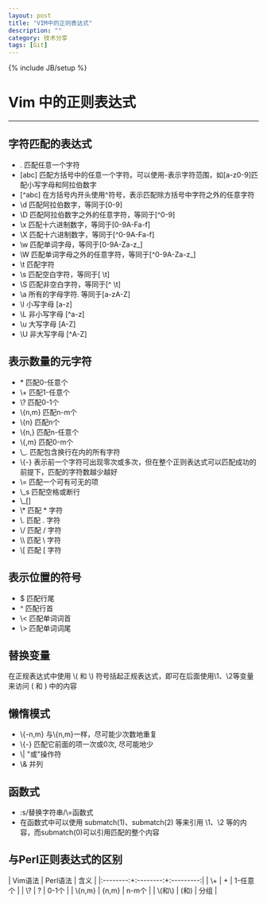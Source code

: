 ```yaml
---
layout: post
title: "VIM中的正则表达式"
description: ""
category: 技术分享
tags: [Git]
---
```


{% include JB/setup %}

# Vim 中的正则表达式
---------------------------------------

<!--break-->

## 字符匹配的表达式

- .	匹配任意一个字符
- [abc]	匹配方括号中的任意一个字符。可以使用-表示字符范围，如[a-z0-9]匹配小写字母和阿拉伯数字
- [^abc]	在方括号内开头使用^符号，表示匹配除方括号中字符之外的任意字符
- \d	匹配阿拉伯数字，等同于[0-9]
- \D	匹配阿拉伯数字之外的任意字符，等同于\[^0-9\]
- \x	匹配十六进制数字，等同于[0-9A-Fa-f]
- \X	匹配十六进制数字，等同于[^0-9A-Fa-f]
- \w	匹配单词字母，等同于[0-9A-Za-z_]
- \W	匹配单词字母之外的任意字符，等同于[^0-9A-Za-z_]
- \t	匹配<TAB>字符
- \s	匹配空白字符，等同于[ \t]
- \S	匹配非空白字符，等同于[^ \t]
- \a	所有的字母字符. 等同于[a-zA-Z]
- \l	小写字母 [a-z]
- \L	非小写字母 [^a-z]
- \u	大写字母 [A-Z]
- \U	非大写字母 [^A-Z]


## 表示数量的元字符

- \* 匹配0-任意个
- \\+ 匹配1-任意个
- \\? 匹配0-1个
- \\{n,m} 匹配n-m个
- \\{n} 匹配n个
- \\{n,} 匹配n-任意个
- \\{,m} 匹配0-m个
- \\_. 匹配包含换行在内的所有字符
- \\{-} 表示前一个字符可出现零次或多次，但在整个正则表达式可以匹配成功的前提下，匹配的字符数越少越好
- \\= 匹配一个可有可无的项
- \\_s 匹配空格或断行
- \\_[]
- \\* 匹配 * 字符
- \\. 匹配 . 字符
- \\/ 匹配 / 字符
- \\\ 匹配 \\ 字符
- \\[ 匹配 [ 字符


## 表示位置的符号

- $ 匹配行尾
- ^ 匹配行首
- \\< 匹配单词词首
- \\> 匹配单词词尾

## 替换变量

在正规表达式中使用 \\( 和 \\) 符号括起正规表达式，即可在后面使用\1、\2等变量来访问 \( 和 \) 中的内容

## 懒惰模式

- \\{-n,m} 与\\{n,m}一样，尽可能少次数地重复
- \\{-} 匹配它前面的项一次或0次, 尽可能地少
- \\| "或"操作符
- \\& 并列
 
## 函数式

- :s/替换字符串/\\=函数式
- 在函数式中可以使用 submatch(1)、submatch(2) 等来引用 \\1、\\2 等的内容，而submatch(0)可以引用匹配的整个内容

## 与Perl正则表达式的区别

| Vim语法  | Perl语法 | 含义      |
|:--------:+:--------:+:---------:|
| \\+      | +        | 1-任意个  |
| \\?      | ?        | 0-1个     |
| \\{n,m}  | {n,m}    |  n-m个    |
| \\(和\\) | (和)     | 分组      |






